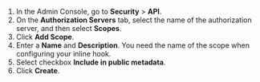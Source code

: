 1. In the Admin Console, go to **Security** > **API**.
1. On the **Authorization Servers** tab, select the name of the authorization server, and then select **Scopes**.
1. Click **Add Scope**.
1. Enter a **Name** and **Description**. You need the name of the scope when configuring your inline hook.
1. Select checkbox **Include in public metadata**.
1. Click **Create**.
